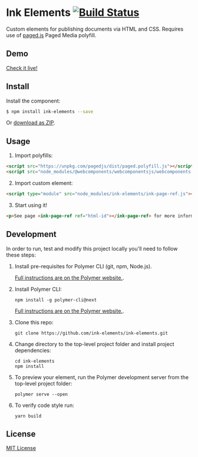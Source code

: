 # Ink Elements [![Build Status](https://travis-ci.org/ink-elements/ink-elements.svg?branch=master)](https://travis-ci.org/ink-elements/ink-elements)

Custom elements for publishing documents via HTML and CSS. Requires use of [paged.js](https://www.pagedmedia.org/paged-js/) Paged Media polyfill.

## Demo

[Check it live!](http://ink-elements.github.io/ink-elements)

## Install

Install the component:

```sh
$ npm install ink-elements --save
```

Or [download as ZIP](https://github.com/ink-elements/ink-elements/archive/master.zip).

## Usage

1. Import polyfills:

```html
<script src="https://unpkg.com/pagedjs/dist/paged.polyfill.js"></script>
<script src="node_modules/@webcomponents/webcomponentsjs/webcomponents-loader.js"></script>
```

2. Import custom element:

```html
<script type="module" src="node_modules/ink-elements/ink-page-ref.js"></script>
```

3. Start using it!

```html
<p>See page <ink-page-ref ref="html-id"></ink-page-ref> for more information.</p>;
```

## Development

In order to run, test and modify this project locally you'll need to follow these steps:

1.  Install pre-requisites for Polymer CLI (git, npm, Node.js).

    [Full instructions are on the Polymer website.](https://www.polymer-project.org/3.0/docs/tools/polymer-cli).

2.  Install Polymer CLI:

        npm install -g polymer-cli@next

    [Full instructions are on the Polymer website.](https://www.polymer-project.org/3.0/docs/tools/polymer-cli).

3.  Clone this repo:

        git clone https://github.com/ink-elements/ink-elements.git

4.  Change directory to the top-level project folder and install project dependencies:

        cd ink-elements
        npm install

5.  To preview your element, run the Polymer development server from the top-level project folder:

        polymer serve --open

6.  To verify code style run:

        yarn build

## License

[MIT License](http://opensource.org/licenses/MIT)
